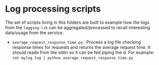 # Log processing scripts


The set of scripts living in this folders are built to example how the logs from the `logging-lib` can be aggregated/processed
to recall interesting data/usage from the service.


- `average_request_response_time.py` : Process a log file checking response times for requests and returns the average request time.
It should reads from the stdin so it can be fed piping the d. For example: `cat mylog.log | python average_request_response_time.py` 